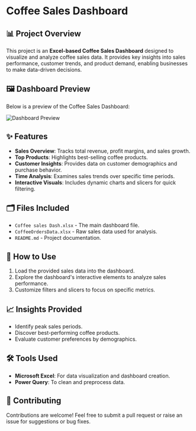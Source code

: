 # Coffee Sales Dashboard

## 📊 Project Overview  
This project is an **Excel-based Coffee Sales Dashboard** designed to visualize and analyze coffee sales data. It provides key insights into sales performance, customer trends, and product demand, enabling businesses to make data-driven decisions.

## 🖼️ Dashboard Preview  
Below is a preview of the Coffee Sales Dashboard:  

![Dashboard Preview](images/dashboard_preview.png)


## ✨ Features  
- **Sales Overview**: Tracks total revenue, profit margins, and sales growth.  
- **Top Products**: Highlights best-selling coffee products.  
- **Customer Insights**: Provides data on customer demographics and purchase behavior.  
- **Time Analysis**: Examines sales trends over specific time periods.  
- **Interactive Visuals**: Includes dynamic charts and slicers for quick filtering.  

## 🗂️ Files Included  
- `Coffee sales Dash.xlsx` - The main dashboard file.  
- `CoffeeOrdersData.xlsx` - Raw sales data used for analysis.  
- `README.md` - Project documentation.  

## 🚀 How to Use  
1. Load the provided sales data into the dashboard.  
2. Explore the dashboard's interactive elements to analyze sales performance.  
3. Customize filters and slicers to focus on specific metrics.  

## 📈 Insights Provided  
- Identify peak sales periods.  
- Discover best-performing coffee products.  
- Evaluate customer preferences by demographics.  

## 🛠️ Tools Used  
- **Microsoft Excel**: For data visualization and dashboard creation.  
- **Power Query**: To clean and preprocess data.  

## 🤝 Contributing  
Contributions are welcome! Feel free to submit a pull request or raise an issue for suggestions or bug fixes.  
